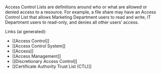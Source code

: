 Access Control Lists are definitions around who or what are allowed or denied access to a resource. For example, a file share may have an Access Control List that allows Marketing Department users to read and write, IT Department users to read-only, and denies all other users’ access.

Links (ai generated):
 - [[Access Control]]
 - [[Access Control System]]
 - [[Access]]
 - [[Access Management]]
 - [[Discretionary Access Control]]
 - [[Certificate Authority Trust List (CTL)]]
